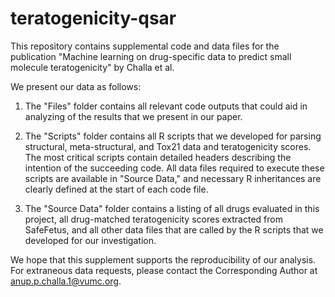 # teratogenicity-qsar

This repository contains supplemental code and data files for the publication "Machine learning on drug-specific data to predict small molecule teratogenicity" by Challa et al.

We present our data as follows:

1. The "Files" folder contains all relevant code outputs that could aid in analyzing of the results that we present in our paper.

2. The "Scripts" folder contains all R scripts that we developed for parsing structural, meta-structural, and Tox21 data and teratogenicity scores. The most critical scripts contain detailed headers describing the intention of the succeeding code. All data files required to execute these scripts are available in "Source Data," and necessary R inheritances are clearly defined at the start of each code file.

3. The "Source Data" folder contains a listing of all drugs evaluated in this project, all drug-matched teratogenicity scores extracted from SafeFetus, and all other data files that are called by the R scripts that we developed for our investigation.

We hope that this supplement supports the reproducibility of our analysis. For extraneous data requests, please contact the Corresponding Author at anup.p.challa.1@vumc.org.

